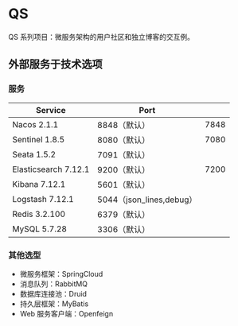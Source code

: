 # QS

QS 系列项目：微服务架构的用户社区和独立博客的交互例。

## 外部服务于技术选项

### 服务

| Service              | Port                     |      |
| -------------------- | ------------------------ | ---- |
| Nacos 2.1.1          | 8848（默认）             | 7848 |
| Sentinel 1.8.5       | 8080（默认）             | 7080 |
| Seata 1.5.2          | 7091（默认）             |      |
| Elasticsearch 7.12.1 | 9200（默认）             | 7200 |
| Kibana 7.12.1        | 5601（默认）             |      |
| Logstash 7.12.1      | 5044（json_lines,debug） |      |
| Redis 3.2.100        | 6379（默认）             |      |
| MySQL 5.7.28         | 3306（默认）             |      |

### 其他选型

- 微服务框架：SpringCloud
- 消息队列：RabbitMQ
- 数据库连接池：Druid
- 持久层框架：MyBatis
- Web 服务客户端：Openfeign
